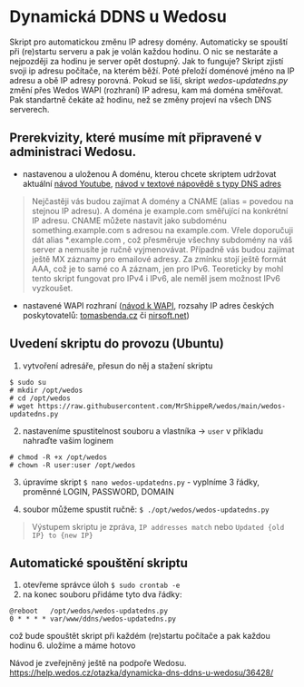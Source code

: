 # Dynamická DDNS u Wedosu
Skript pro automatickou změnu IP adresy domény. Automaticky se spouští při (re)startu serveru a pak je volán každou hodinu. O nic se nestaráte a nejpozději za hodinu je server opět dostupný. Jak to funguje? 
Skript zjistí svoji ip adresu počítače, na kterém běží. Poté přeloží doménové jméno na IP adresu a obě IP adresy porovná. Pokud se liší, skript *wedos-updatedns.py* změní přes Wedos WAPI (rozhraní) IP adresu, kam má doména směřovat. Pak standartně čekáte až hodinu, než se změny projeví na všech DNS serverech.

## Prerekvizity, které musíme mít připravené v administraci Wedosu.
- nastavenou a uloženou A doménu, kterou chcete skriptem udržovat aktuální [návod Youtube](https://youtu.be/TX9eJdxUDcI), [návod v textové nápovědě s typy DNS adres](https://kb.wedos.com/cs/dns/wedos-dns/wedos-dns-zaznamy-domeny/)
> Nejčastěji vás budou zajímat A domény a CNAME (alias = povedou na stejnou IP adresu). A doména je example.com směřující na konkrétní IP adresu. CNAME můžete nastavit jako subdoménu something.example.com s adresou na example.com. Vřele doporučuji dát alias *.example.com , což přesměruje všechny subdomény na váš server a nemusíte je ručně vyjmenovávat. Případně vás budou zajímat ještě MX záznamy pro emailové adresy. Za zmínku stojí ještě formát AAA, což je to samé co A záznam, jen pro IPv6. Teoreticky by mohl tento skript fungovat pro IPv4 i IPv6, ale neměl jsem možnost IPv6 vyzkoušet.
- nastavené WAPI rozhraní ([návod k WAPI](https://kb.wedos.com/cs/wapi-api-rozhrani/zakladni-informace-wapi-api-rozhrani/wapi-aktivace-a-nastaveni/), rozsahy IP adres českých poskytovatelů: [tomasbenda.cz](https://www.tomasbenda.cz/2016/08/27/rozsah-ipv4-adres-pridelenych-pro-ceskou-republiku/) či [nirsoft.net](https://www.nirsoft.net/countryip/cz.html))



## Uvedení skriptu do provozu (Ubuntu)
1. vytvoření adresáře, přesun do něj a stažení skriptu 
```
$ sudo su
# mkdir /opt/wedos 
# cd /opt/wedos
# wget https://raw.githubusercontent.com/MrShippeR/wedos/main/wedos-updatedns.py
```

2. nastaveníme spustitelnost souboru a vlastníka -> ```user``` v příkladu nahraďte vašim loginem
```
# chmod -R +x /opt/wedos
# chown -R user:user /opt/wedos
```

3. úpravíme skript ```$ nano wedos-updatedns.py``` - vyplníme 3 řádky, proměnné LOGIN, PASSWORD, DOMAIN 

4. soubor můžeme spustit ručně: ```$ ./opt/wedos/wedos-updatedns.py```
> Výstupem skriptu je zpráva, ```IP addresses match``` nebo ```Updated {old IP} to {new IP}```

## Automatické spouštění skriptu
1. otevřeme správce úloh ```$ sudo crontab -e```
2. na konec souboru přidáme tyto dva řádky:
```
@reboot   /opt/wedos/wedos-updatedns.py
0 * * * * var/www/ddns/wedos-updatedns.py
```
což bude spouštět skript při každém (re)startu počítače a pak každou hodinu
6. uložíme a máme hotovo

Návod je zveřejněný ještě na podpoře Wedosu.
https://help.wedos.cz/otazka/dynamicka-dns-ddns-u-wedosu/36428/
